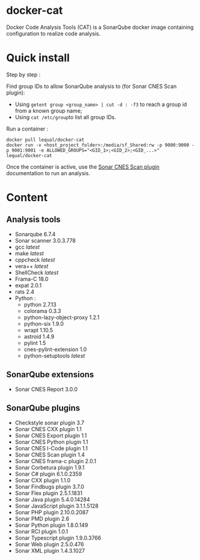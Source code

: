 # docker-cat
Docker Code Analysis Tools (CAT) is a SonarQube docker image containing configuration to realize code analysis.
# Quick install
Step by step : 

Find group IDs to allow SonarQube analysis to (for Sonar CNES Scan plugin):
* Using `getent group <group_name> | cut -d : -f3` to reach a group id from a known group name;
* Using `cat /etc/group`to list all group IDs.

Run a container :
```
docker pull lequal/docker-cat
docker run -v <host_project_folder>:/media/sf_Shared:rw -p 9000:9000 -p 9001:9001 -e ALLOWED_GROUPS="<GID_1>;<GID_2>;<GID_...>" lequal/docker-cat
```
Once the container is active, use the [Sonar CNES Scan plugin](https://github.com/lequal/sonar-cnes-scan-plugin) documentation to run an analysis.

# Content

## Analysis tools
- Sonarqube 6.7.4
- Sonar scanner 3.0.3.778
- gcc *latest*
- make *latest*
- cppcheck *latest*
- vera++ *latest*
- ShellCheck *latest*
- Frama-C 18.0
- expat 2.0.1
- rats 2.4  
- Python :
  - python 2.7.13 
  - colorama 0.3.3
  - python-lazy-object-proxy 1.2.1
  - python-six 1.9.0
  - wrapt 1.10.5
  - astroid 1.4.9
  - pylint 1.5
  - cnes-pylint-extension 1.0
  - python-setuptools *latest*

## SonarQube extensions

- Sonar CNES Report 3.0.0

## SonarQube plugins
- Checkstyle sonar plugin 3.7
- Sonar CNES CXX plugin 1.1
- Sonar CNES Export plugin 1.1
- Sonar CNES Python plugin 1.1
- Sonar CNES I-Code plugin 1.1
- Sonar CNES Scan plugin 1.4
- Sonar CNES frama-c plugin 2.0.1
- Sonar Corbetura plugin 1.9.1
- Sonar C# plugin 6.1.0.2359
- Sonar CXX plugin 1.1.0
- Sonar Findbugs plugin 3.7.0
- Sonar Flex plugin  2.5.1.1831
- Sonar Java plugin 5.4.0.14284
- Sonar JavaScript plugin 3.1.1.5128
- Sonar PHP plugin 2.10.0.2087
- Sonar PMD plugin 2.6
- Sonar Python plugin 1.8.0.149
- Sonar RCI plugin 1.0.1
- Sonar Typescript plugin 1.9.0.3766
- Sonar Web plugin 2.5.0.476
- Sonar XML plugin 1.4.3.1027


